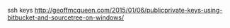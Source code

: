 ssh keys http://geoffmcqueen.com/2015/01/06/publicprivate-keys-using-bitbucket-and-sourcetree-on-windows/